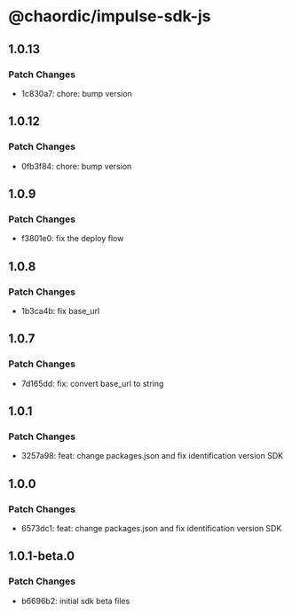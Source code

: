 # @chaordic/impulse-sdk-js

## 1.0.13

### Patch Changes

- 1c830a7: chore: bump version

## 1.0.12

### Patch Changes

- 0fb3f84: chore: bump version

## 1.0.9

### Patch Changes

- f3801e0: fix the deploy flow

## 1.0.8

### Patch Changes

- 1b3ca4b: fix base_url

## 1.0.7

### Patch Changes

- 7d165dd: fix: convert base_url to string

## 1.0.1

### Patch Changes

- 3257a98: feat: change packages.json and fix identification version SDK

## 1.0.0

### Patch Changes

- 6573dc1: feat: change packages.json and fix identification version SDK

## 1.0.1-beta.0

### Patch Changes

- b6696b2: initial sdk beta files
